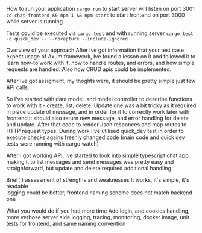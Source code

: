 How to run your application
```cargo run``` to start server will listen on port 3001
```cd chat-frontend && npm i && npm start``` to start frontend on port 3000 while server is running

Tests could be executed via ```cargo test``` and with running server ```cargo test -q quick_dev -- --nocapture --include-ignored```

Overview of your approach
After Ive got information that your test case expect usage of Axum framework, 
Ive found a lesson on it and followed it to learn how-to work with it, how to
handle routes, and errors, and how simple requests are handled. Also how CRUD apis
could be implemented.

After Ive got assigment, my thoghts were, it should be pretty simple just few 
API calls.

So I've started with data model, and model controller to describe functions 
to work with it - create, list, delete. Update one was a bit tricky as it required 
in place update of message, and in order for it to correctly work later 
with frontend it should also return new message, and error handling for delete 
and update. After that code to render Json responces and map routes to HTTP 
request types. During work I've utilised quick_dev test in order to execute checks
agains freshly changed code (main code and quick dev tests were running with cargo watch)

After I got working API, Ive started to look into simple typescript chat app,
making it to list messages and send messages was pretty easy and straighforward,
but update and delete required additional handling.

Brief(!) assessment of strengths and weaknesses
It works, it's simple, it's readable  
logging could be better, frontend naming scheme does not match backend one

What you would do if you had more time
Add login, and cookies handling, more verbose server side logging, tracing,
monitoring, docker image, unit tests for frontend, and same naming convention